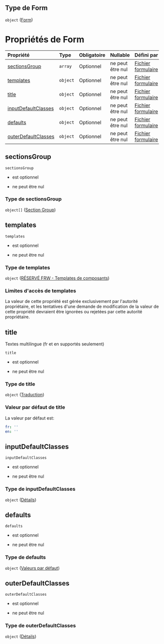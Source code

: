 ## Type de Form

`object` ([Form](frw-form-definitions-form.md))

# Propriétés de Form

| Propriété                                   | Type     | Obligatoire | Nullable         | Défini par                                                                                                                                                |
| :------------------------------------------ | :------- | :---------- | :--------------- | :-------------------------------------------------------------------------------------------------------------------------------------------------------- |
| [sectionsGroup](#sectionsgroup)             | `array`  | Optionnel   | ne peut être nul | [Fichier formulaire](frw-form-definitions-form-properties-groupes-de-sections.md "schemas/form#/definitions/Form/properties/sectionsGroup")               |
| [templates](#templates)                     | `object` | Optionnel   | ne peut être nul | [Fichier formulaire](frw-form-definitions-form-properties-réservé-frw---templates-de-composants.md "schemas/form#/definitions/Form/properties/templates") |
| [title](#title)                             | `object` | Optionnel   | ne peut être nul | [Fichier formulaire](frw-form-definitions-traduction.md "schemas/form#/definitions/Form/properties/title")                                                |
| [inputDefaultClasses](#inputdefaultclasses) | `object` | Optionnel   | ne peut être nul | [Fichier formulaire](frw-form-definitions-form-properties-inputdefaultclasses.md "schemas/form#/definitions/Form/properties/inputDefaultClasses")         |
| [defaults](#defaults)                       | `object` | Optionnel   | ne peut être nul | [Fichier formulaire](frw-form-definitions-valeurs-par-défaut.md "schemas/form#/definitions/Form/properties/defaults")                                     |
| [outerDefaultClasses](#outerdefaultclasses) | `object` | Optionnel   | ne peut être nul | [Fichier formulaire](frw-form-definitions-form-properties-outerdefaultclasses.md "schemas/form#/definitions/Form/properties/outerDefaultClasses")         |

## sectionsGroup



`sectionsGroup`

*   est optionnel

*   ne peut être nul

### Type de sectionsGroup

`object[]` ([Section Group](frw-form-definitions-section-group.md))

## templates



`templates`

*   est optionnel

*   ne peut être nul

### Type de templates

`object` ([RÉSERVÉ FRW - Templates de composants](frw-form-definitions-form-properties-réservé-frw---templates-de-composants.md))

### Limites d'accès de templates

La valeur de cette propriété est gérée exclusivement par l'autorité propriétaire, et les tentatives d'une demande de modification de la valeur de cette propriété devraient être ignorées ou rejetées par cette autorité propriétaire.

## title

Textes multilingue (fr et en supportés seulement)

`title`

*   est optionnel

*   ne peut être nul

### Type de title

`object` ([Traduction](frw-form-definitions-traduction.md))

### Valeur par défaut de title

La valeur par défaut est:

```yaml
fr: ''
en: ''

```

## inputDefaultClasses



`inputDefaultClasses`

*   est optionnel

*   ne peut être nul

### Type de inputDefaultClasses

`object` ([Détails](frw-form-definitions-form-properties-inputdefaultclasses.md))

## defaults



`defaults`

*   est optionnel

*   ne peut être nul

### Type de defaults

`object` ([Valeurs par défaut](frw-form-definitions-valeurs-par-défaut.md))

## outerDefaultClasses



`outerDefaultClasses`

*   est optionnel

*   ne peut être nul

### Type de outerDefaultClasses

`object` ([Détails](frw-form-definitions-form-properties-outerdefaultclasses.md))
